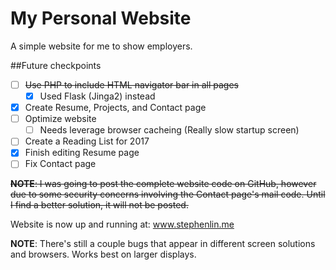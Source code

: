 # My Personal Website
A simple website for me to show employers.

##Future checkpoints
* [ ] ~~Use PHP to include HTML navigator bar in all pages~~ 
  * [x] Used Flask (Jinga2) instead
* [x] Create Resume, Projects, and Contact page
* [ ] Optimize website
  * [ ] Needs leverage  browser cacheing (Really slow startup screen)
* [ ] Create a Reading List for 2017
* [x] Finish editing Resume page
* [ ] Fix Contact page

~~**NOTE**: I was going to post the complete website code on GitHub, however due to some security concerns involving the Contact page's mail code. Until I find a better solution, it will not be posted.~~

Website is now up and running at: www.stephenlin.me

**NOTE**: There's still a couple bugs that appear in different screen solutions and browsers. Works best on larger displays.
   
